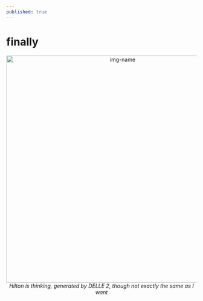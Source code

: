 ```yaml
---
published: true
---
```

# finally

<p align="center">
  <img alt="img-name" src="{{ site.baseurl }}/images/wulinwaizhuan2.png" height="auto" width="600">
    <em>Hilton is thinking, generated by DELLE 2, though not exactly the same as I want</em>
</p>
